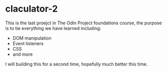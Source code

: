 # claculator-2

This is the last proejct in The Odin Project foundations course, the purpose is to tie everything we have learned including:
 - DOM manipulation
 - Event listeners
 - CSS 
 - and more

I will building this for a second time, hopefully much better this time. 
